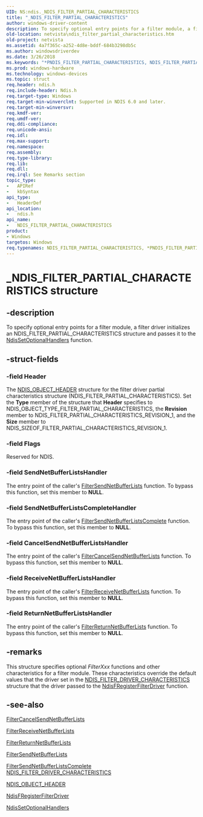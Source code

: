 ```yaml
---
UID: NS:ndis._NDIS_FILTER_PARTIAL_CHARACTERISTICS
title: "_NDIS_FILTER_PARTIAL_CHARACTERISTICS"
author: windows-driver-content
description: To specify optional entry points for a filter module, a filter driver initializes an NDIS_FILTER_PARTIAL_CHARACTERISTICS structure and passes it to the NdisSetOptionalHandlers function.
old-location: netvista\ndis_filter_partial_characteristics.htm
old-project: netvista
ms.assetid: 4a7f365c-a252-4d8e-bddf-684b3298db5c
ms.author: windowsdriverdev
ms.date: 3/26/2018
ms.keywords: "*PNDIS_FILTER_PARTIAL_CHARACTERISTICS, NDIS_FILTER_PARTIAL_CHARACTERISTICS, NDIS_FILTER_PARTIAL_CHARACTERISTICS structure [Network Drivers Starting with Windows Vista], PNDIS_FILTER_PARTIAL_CHARACTERISTICS, PNDIS_FILTER_PARTIAL_CHARACTERISTICS structure pointer [Network Drivers Starting with Windows Vista], _NDIS_FILTER_PARTIAL_CHARACTERISTICS, filter_structures_ref_34b4c497-9a4c-4d15-9d25-672a7580456b.xml, ndis/NDIS_FILTER_PARTIAL_CHARACTERISTICS, ndis/PNDIS_FILTER_PARTIAL_CHARACTERISTICS, netvista.ndis_filter_partial_characteristics"
ms.prod: windows-hardware
ms.technology: windows-devices
ms.topic: struct
req.header: ndis.h
req.include-header: Ndis.h
req.target-type: Windows
req.target-min-winverclnt: Supported in NDIS 6.0 and later.
req.target-min-winversvr: 
req.kmdf-ver: 
req.umdf-ver: 
req.ddi-compliance: 
req.unicode-ansi: 
req.idl: 
req.max-support: 
req.namespace: 
req.assembly: 
req.type-library: 
req.lib: 
req.dll: 
req.irql: See Remarks section
topic_type:
-	APIRef
-	kbSyntax
api_type:
-	HeaderDef
api_location:
-	ndis.h
api_name:
-	NDIS_FILTER_PARTIAL_CHARACTERISTICS
product:
- Windows
targetos: Windows
req.typenames: NDIS_FILTER_PARTIAL_CHARACTERISTICS, *PNDIS_FILTER_PARTIAL_CHARACTERISTICS
---
```


# _NDIS_FILTER_PARTIAL_CHARACTERISTICS structure


## -description


To specify optional entry points for a filter module, a filter driver initializes an
  NDIS_FILTER_PARTIAL_CHARACTERISTICS structure and passes it to the 
  <a href="https://msdn.microsoft.com/97649f4f-942a-47fc-a541-6f160c8b4eb4">
  NdisSetOptionalHandlers</a> function.


## -struct-fields




### -field Header

The 
     <a href="https://msdn.microsoft.com/library/windows/hardware/ff566588">NDIS_OBJECT_HEADER</a> structure for the
     filter driver partial characteristics structure (NDIS_FILTER_PARTIAL_CHARACTERISTICS). Set the 
     <b>Type</b> member of the structure that 
     <b>Header</b> specifies to NDIS_OBJECT_TYPE_FILTER_PARTIAL_CHARACTERISTICS, the 
     <b>Revision</b> member to NDIS_FILTER_PARTIAL_CHARACTERISTICS_REVISION_1, and the 
     <b>Size</b> member to NDIS_SIZEOF_FILTER_PARTIAL_CHARACTERISTICS_REVISION_1.


### -field Flags

Reserved for NDIS.


### -field SendNetBufferListsHandler

The entry point of the caller's 
     <a href="https://msdn.microsoft.com/1b3fc0c8-95da-47e5-8ff1-b7967f5148e7">
     FilterSendNetBufferLists</a> function. To bypass this function, set this member to <b>NULL</b>.


### -field SendNetBufferListsCompleteHandler

The entry point of the caller's 
     <a href="https://msdn.microsoft.com/1a3a1e80-29f1-4f19-b3c7-9a8b189f18c4">
     FilterSendNetBufferListsComplete</a> function. To bypass this function, set this member to
     <b>NULL</b>.


### -field CancelSendNetBufferListsHandler

The entry point of the caller's 
     <a href="https://msdn.microsoft.com/55979b0d-61a6-43da-8fa5-11159b1a48d1">
     FilterCancelSendNetBufferLists</a> function. To bypass this function, set this member to <b>NULL</b>.


### -field ReceiveNetBufferListsHandler

The entry point of the caller's 
     <a href="https://msdn.microsoft.com/6359c2a7-1208-41ea-bbf9-015c91b6e8f6">
     FilterReceiveNetBufferLists</a> function. To bypass this function, set this member to <b>NULL</b>.


### -field ReturnNetBufferListsHandler

The entry point of the caller's 
     <a href="https://msdn.microsoft.com/8d7e362f-62da-4ce7-9497-1cfaff2b678e">
     FilterReturnNetBufferLists</a> function. To bypass this function, set this member to <b>NULL</b>.


## -remarks



This structure specifies optional 
    <i>FilterXxx</i> functions and other characteristics for a filter module. These characteristics override
    the default values that the driver set in the 
    <a href="https://msdn.microsoft.com/1eb2bae0-70b9-4bc0-9d93-4fc9467f9532">
    NDIS_FILTER_DRIVER_CHARACTERISTICS</a> structure that the driver passed to the 
    <a href="https://msdn.microsoft.com/14381de2-36d9-4ec8-9d4e-7af3e6d8ecf3">
    NdisFRegisterFilterDriver</a> function.




## -see-also




<a href="https://msdn.microsoft.com/55979b0d-61a6-43da-8fa5-11159b1a48d1">
   FilterCancelSendNetBufferLists</a>



<a href="https://msdn.microsoft.com/6359c2a7-1208-41ea-bbf9-015c91b6e8f6">FilterReceiveNetBufferLists</a>



<a href="https://msdn.microsoft.com/8d7e362f-62da-4ce7-9497-1cfaff2b678e">FilterReturnNetBufferLists</a>



<a href="https://msdn.microsoft.com/1b3fc0c8-95da-47e5-8ff1-b7967f5148e7">FilterSendNetBufferLists</a>



<a href="https://msdn.microsoft.com/1a3a1e80-29f1-4f19-b3c7-9a8b189f18c4">
   FilterSendNetBufferListsComplete</a>



<a href="https://msdn.microsoft.com/1eb2bae0-70b9-4bc0-9d93-4fc9467f9532">
   NDIS_FILTER_DRIVER_CHARACTERISTICS</a>



<a href="https://msdn.microsoft.com/library/windows/hardware/ff566588">NDIS_OBJECT_HEADER</a>



<a href="https://msdn.microsoft.com/library/windows/hardware/ff562608">NdisFRegisterFilterDriver</a>



<a href="https://msdn.microsoft.com/library/windows/hardware/ff564550">NdisSetOptionalHandlers</a>
 

 

